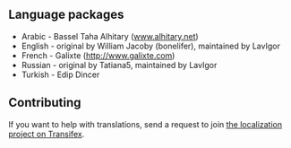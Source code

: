## Language packages
* Arabic - Bassel Taha Alhitary (www.alhitary.net)
* English - original by William Jacoby (bonelifer), maintained by LavIgor
* French - Galixte (http://www.galixte.com)
* Russian - original by Tatiana5, maintained by LavIgor
* Turkish - Edip Dincer

## Contributing
If you want to help with translations, send a request to join [the localization project on Transifex](https://www.transifex.com/boardtools/quickreply/).
